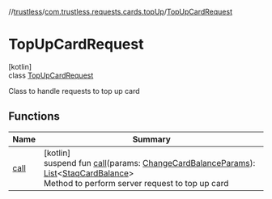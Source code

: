 //[trustless](../../../index.md)/[com.trustless.requests.cards.topUp](../index.md)/[TopUpCardRequest](index.md)

# TopUpCardRequest

[kotlin]\
class [TopUpCardRequest](index.md)

Class to handle requests to top up card

## Functions

| Name | Summary |
|---|---|
| [call](call.md) | [kotlin]<br>suspend fun [call](call.md)(params: [ChangeCardBalanceParams](../-change-card-balance-params/index.md)): [List](https://kotlinlang.org/api/latest/jvm/stdlib/kotlin.collections/-list/index.html)&lt;[StaqCardBalance](../../com.trustless.requests.cards/-staq-card-balance/index.md)&gt;<br>Method to perform server request to top up card |
